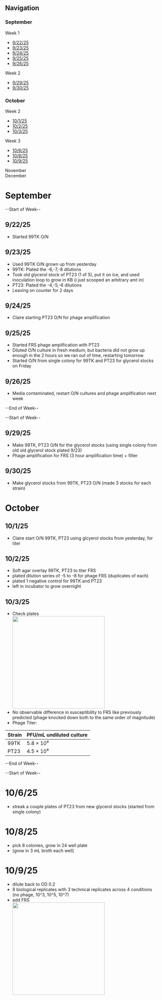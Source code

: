 ## Navigation

### September <br>
Week 1
- [9/22/25](#92225)
- [9/23/25](#92325)
- [9/24/25](#92425)
- [9/25/25](#92525)
- [9/26/25](#92625) <br>

Week 2 <br>
- [9/29/25](#92925)
- [9/30/25](#93025) <br>

### October <br>

Week 2
- [10/1/25](#10125)
- [10/2/25](#10225)
- [10/3/25](#10325)

Week 3
- [10/6/25](#10625)
- [10/8/25](#10825)
- [10/9/25](#10925)

November <br>
December <br>


# September

--Start of Week--
## 9/22/25
- Started 99TK O/N

## 9/23/25
- Used 99TK O/N grown up from yesterday
- 99TK: Plated the -6,-7,-8 dilutions
- Took old glycerol stock of PT23 (1 of 5), put it on ice, and used inoculation loop to grow in KB (i just scooped an arbitrary amt in)
- PT23: Plated the -4,-5,-6 dilutions
- Leaving on counter for 2 days

## 9/24/25
- Claire starting PT23 O/N for phage amplification

## 9/25/25
- Started FRS phage amplification with PT23
- Diluted O/N culture in fresh medium, but bacteria did not grow up enough in the 2 hours so we ran out of time, restarting tomorrow
- Started O/N from single colony for 99TK and PT23 for glycerol stocks on Friday

## 9/26/25
- Media contaminated, restart O/N cultures and phage amplification next week

--End of Week--

--Start of Week--
## 9/29/25
- Make 99TK, PT23 O/N for the glycerol stocks (using single colony from old old glycerol stock plated 9/23)
- Phage amplification for FRS (3 hour amplification time) + filter

## 9/30/25
- Make glycerol stocks from 99TK, PT23 O/N (made 3 stocks for each strain)

# October

## 10/1/25
- Claire start O/N 99TK, PT23 using glcyerol stocks from yesterday, for titer

## 10/2/25
- Soft agar overlay 99TK, PT23 to titer FRS 
- plated dilution series of -5 to -8 for phage FRS (duplicates of each)
- plated 1 negative control for 99TK and PT23
- left in incubator to grow overnight  

## 10/3/25
- Check plates </br>
<img src="https://github.com/user-attachments/assets/0c681d08-bef7-4936-b7a7-e69cf864b139" width="300"/>  </br>
- No observable difference in susceptibility to FRS like previously predicted (phage knocked down both to the same order of magnitude)
- Phage Titer: 

| Strain | PFU/mL undiluted culture |
|--------|---------|
| 99TK   | 5.8 × 10⁹ |
| PT23   | 4.5 × 10⁹ |

--End of Week-- 

--Start of Week--

# 10/6/25
- streak a couple plates of PT23 from new glycerol stocks (started from single colony)

# 10/8/25
- pick 8 colonies, grow in 24 well plate
- (grow in 3 mL broth each well) 

# 10/9/25
- dilute back to OD 0.2
- 8 biological replicates with 3 technical replicates across 4 conditions (no phage, 10^3, 10^5, 10^7)
- add FRS </br>
<img src="https://github.com/user-attachments/assets/2f04e643-2d8c-4bd5-8f8b-08fb4fa54a7c" width="300"/>  </br>
